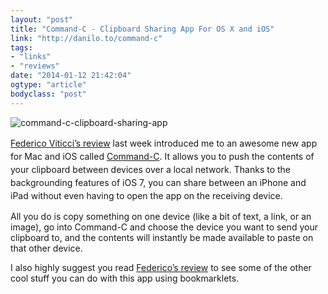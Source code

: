 ```yaml
---
layout: "post"
title: "Command-C - Clipboard Sharing App For OS X and iOS"
link: "http://danilo.to/command-c"
tags: 
- "links"
- "reviews"
date: "2014-01-12 21:42:04"
ogtype: "article"
bodyclass: "post"
---
```


![command-c-clipboard-sharing-app](http://cdn.rogerstringer.com/wp-content/uploads/2014/01/command-c-clipboard-sharing-app.jpg)

[Federico Viticci’s review](http://www.macstories.net/reviews/command-c-a-local-clipboard-sharing-tool-for-os-x-and-ios-7/) last week introduced me to an<span style="line-height: 1.5em;"> awesome new app for Mac and iOS called </span>[Command-C](https://itunes.apple.com/us/app/command-c/id692783673?mt=8&at=10l7j8)<span style="line-height: 1.5em;">. It allows you to push the contents of your clipboard between devices over a local network. Thanks to the backgrounding features of iOS 7, you can share between an iPhone and iPad without even having to open the app on the receiving device.</span>

All you do is copy something on one device (like a bit of text, a link, or an image), go into Command-C and choose the device you want to send your clipboard to, and the contents will instantly be made available to paste on that other device.

I also highly suggest you read [Federico’s review](http://www.macstories.net/reviews/command-c-a-local-clipboard-sharing-tool-for-os-x-and-ios-7/) to see some of the other cool stuff you can do with this app using bookmarklets.